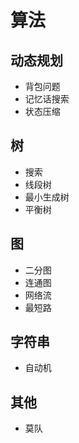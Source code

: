 # 算法

## 动态规划

- 背包问题
- 记忆话搜索
- 状态压缩

## 树

- 搜索
- 线段树
- 最小生成树
- 平衡树

## 图

- 二分图
- 连通图
- 网络流
- 最短路

## 字符串

- 自动机

## 其他

- 莫队
